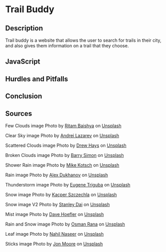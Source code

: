 # Trail Buddy

## Description
Trail buddy is a website that allows the user to search for trails in their city, and also gives them information on a trail that they choose.


## JavaScript


## Hurdles and Pitfalls


## Conclusion



## Sources

Few Clouds image
Photo by <a href="https://unsplash.com/@ritambaishya?utm_source=unsplash&utm_medium=referral&utm_content=creditCopyText">Ritam Baishya</a> on <a href="https://unsplash.com/s/photos/clear-sky?utm_source=unsplash&utm_medium=referral&utm_content=creditCopyText">Unsplash</a>
  
Clear Sky image
Photo by <a href="https://unsplash.com/@andreilazarev?utm_source=unsplash&utm_medium=referral&utm_content=creditCopyText">Andrei Lazarev</a> on <a href="https://unsplash.com/s/photos/clear-sky?utm_source=unsplash&utm_medium=referral&utm_content=creditCopyText">Unsplash</a>

Scattered Clouds image
Photo by <a href="https://unsplash.com/@drew_hays?utm_source=unsplash&utm_medium=referral&utm_content=creditCopyText">Drew Hays</a> on <a href="https://unsplash.com/s/photos/slightly-cloudy?utm_source=unsplash&utm_medium=referral&utm_content=creditCopyText">Unsplash</a>
  

Broken Clouds image
Photo by <a href="https://unsplash.com/@bsimon?utm_source=unsplash&utm_medium=referral&utm_content=creditCopyText">Barry Simon</a> on <a href="https://unsplash.com/s/photos/overcast?utm_source=unsplash&utm_medium=referral&utm_content=creditCopyText">Unsplash</a>

Shower Rain image
Photo by <a href="https://unsplash.com/@mike?utm_source=unsplash&utm_medium=referral&utm_content=creditCopyText">Mike Kotsch</a> on <a href="https://unsplash.com/s/photos/rain?utm_source=unsplash&utm_medium=referral&utm_content=creditCopyText">Unsplash</a>

Rain image
Photo by <a href="https://unsplash.com/@argtone?utm_source=unsplash&utm_medium=referral&utm_content=creditCopyText">Alex Dukhanov</a> on <a href="https://unsplash.com/s/photos/rain?utm_source=unsplash&utm_medium=referral&utm_content=creditCopyText">Unsplash</a>
  
Thunderstorm image
Photo by <a href="https://unsplash.com/@eugenetriguba?utm_source=unsplash&utm_medium=referral&utm_content=creditCopyText">Eugene Triguba</a> on <a href="https://unsplash.com/s/photos/light-rain?utm_source=unsplash&utm_medium=referral&utm_content=creditCopyText">Unsplash</a>

Snow image
Photo by <a href="https://unsplash.com/@wyroq?utm_source=unsplash&utm_medium=referral&utm_content=creditCopyText">Kacper Szczechla</a> on <a href="https://unsplash.com/s/photos/snow?utm_source=unsplash&utm_medium=referral&utm_content=creditCopyText">Unsplash</a>

Snow image V2
Photo by <a href="https://unsplash.com/@stanleydai?utm_source=unsplash&utm_medium=referral&utm_content=creditCopyText">Stanley Dai</a> on <a href="https://unsplash.com/s/photos/snow?utm_source=unsplash&utm_medium=referral&utm_content=creditCopyText">Unsplash</a>

Mist image
Photo by <a href="https://unsplash.com/@davehoefler?utm_source=unsplash&utm_medium=referral&utm_content=creditCopyText">Dave Hoefler</a> on <a href="https://unsplash.com/s/photos/mist?utm_source=unsplash&utm_medium=referral&utm_content=creditCopyText">Unsplash</a>

Rain and Snow image
Photo by <a href="https://unsplash.com/@osmanrana?utm_source=unsplash&utm_medium=referral&utm_content=creditCopyText">Osman Rana</a> on <a href="https://unsplash.com/s/photos/rain-and-snow?utm_source=unsplash&utm_medium=referral&utm_content=creditCopyText">Unsplash</a>

Leaf image 
Photo by <a href="https://unsplash.com/@nahilnaseer?utm_source=unsplash&utm_medium=referral&utm_content=creditCopyText">Nahil Naseer</a> on <a href="https://unsplash.com/s/photos/pattern?utm_source=unsplash&utm_medium=referral&utm_content=creditCopyText">Unsplash</a>
  
Sticks image
Photo by <a href="https://unsplash.com/@thejmoore?utm_source=unsplash&utm_medium=referral&utm_content=creditCopyText">Jon Moore</a> on <a href="https://unsplash.com/s/photos/wood-planks?utm_source=unsplash&utm_medium=referral&utm_content=creditCopyText">Unsplash</a>
  